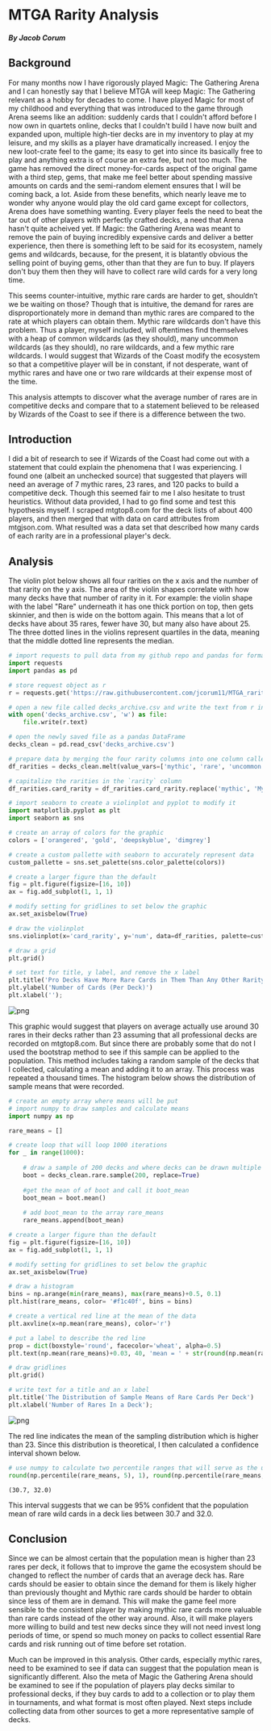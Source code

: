 # MTGA Rarity Analysis
##### By Jacob Corum

## Background

For many months now I have rigorously played Magic: The Gathering Arena and I can honestly say that I believe MTGA will keep Magic: The Gathering relevant as a hobby for decades to come. I have played Magic for most of my childhood and everything that was introduced to the game through Arena seems like an addition: suddenly cards that I couldn't afford before I now own in quartets online, decks that I couldn't build I have now built and expanded upon, multiple high-tier decks are in my inventory to play at my leisure, and my skills as a player have dramatically increased. I enjoy the new loot-crate feel to the game; its easy to get into since its basically free to play and anything extra is of course an extra fee, but not too much. The game has removed the direct money-for-cards aspect of the original game with a third step, gems, that make me feel better about spending massive amounts on cards and the semi-random element ensures that I will be coming back, a lot. Aside from these benefits, which nearly leave me to wonder why anyone would play the old card game except for collectors, Arena does have something wanting. Every player feels the need to beat the tar out of other players with perfectly crafted decks, a need that Arena hasn't quite acheived yet. If Magic: the Gathering Arena was meant to remove the pain of buying incredibly expensive cards and deliver a better experience, then there is something left to be said for its ecosystem, namely gems and wildcards, because, for the present, it is blatantly obvious the selling point of buying gems, other than that they are fun to buy. If players don't buy them then they will have to collect rare wild cards for a very long time. 

This seems counter-intuitive, mythic rare cards are harder to get, shouldn’t we be waiting on those? Though that is intuitive, the demand for rares are disproportionately more in demand than mythic rares are compared to the rate at which players can obtain them. Mythic rare wildcards don't have this problem. Thus a player, myself included, will oftentimes find themselves with a heap of common wildcards (as they should), many uncommon wildcards (as they should), no rare wildcards, and a few mythic rare wildcards. I would suggest that Wizards of the Coast modify the ecosystem so that a competitive player will be in constant, if not desperate, want of mythic rares and have one or two rare wildcards at their expense most of the time. 

This analysis attempts to discover what the average number of rares are in competitive decks and compare that to a statement believed to be released by Wizards of the Coast to see if there is a difference between the two. 

## Introduction

I did a bit of research to see if Wizards of the Coast had come out with a statement that could explain the phenomena that I was experiencing. I found one (albeit an unchecked source) that suggested that players will need an average of 7 mythic rares, 23 rares, and 120 packs to build a competitive deck. Though this seemed fair to me I also hesitate to trust heuristics. Without data provided, I had to go find some and test this hypothesis myself. I scraped mtgtop8.com for the deck lists of about 400 players, and then merged that with data on card attributes from mtgjson.com. What resulted was a data set that described how many cards of each rarity are in a professional player's deck. 

## Analysis

The violin plot below shows all four rarities on the x axis and the number of that rarity on the y axis. The area of the violin shapes correlate with how many decks have that number of rarity in it. For example: the violin shape with the label "Rare" underneath it has one thick portion on top, then gets skinnier, and then is wide on the bottom again. This means that a lot of decks have about 35 rares, fewer have 30, but many also have about 25. The three dotted lines in the violins represent quartiles in the data, meaning that the middle dotted line represents the median. 


```python
# import requests to pull data from my github repo and pandas for formatting that data
import requests
import pandas as pd

# store request object as r
r = requests.get('https://raw.githubusercontent.com/jcorum11/MTGA_rarity_analysis/master/decks_archive.csv')

# open a new file called decks_archive.csv and write the text from r into that file
with open('decks_archive.csv', 'w') as file:
    file.write(r.text)

# open the newly saved file as a pandas DataFrame
decks_clean = pd.read_csv('decks_archive.csv')
```


```python
# prepare data by merging the four rarity columns into one column called `rarity` and another column called `num`
df_rarities = decks_clean.melt(value_vars=['mythic', 'rare', 'uncommon', 'common'], value_name='num', var_name='card_rarity')

# capitalize the rarities in the `rarity` column
df_rarities.card_rarity = df_rarities.card_rarity.replace('mythic', 'Mythic').replace('rare', 'Rare').replace('uncommon', 'Uncommon').replace('common', 'Common')

# import seaborn to create a violinplot and pyplot to modify it
import matplotlib.pyplot as plt
import seaborn as sns

# create an array of colors for the graphic
colors = ['orangered', 'gold', 'deepskyblue', 'dimgrey']

# create a custom pallette with seaborn to accurately represent data
custom_pallette = sns.set_palette(sns.color_palette(colors))

# create a larger figure than the default
fig = plt.figure(figsize=[16, 10])
ax = fig.add_subplot(1, 1, 1)

# modify setting for gridlines to set below the graphic
ax.set_axisbelow(True)

# draw the violinplot
sns.violinplot(x='card_rarity', y='num', data=df_rarities, palette=custom_pallette, inner='quartile')

# draw a grid
plt.grid()

# set text for title, y label, and remove the x label
plt.title('Pro Decks Have More Rare Cards in Them Than Any Other Rarity')
plt.ylabel('Number of Cards (Per Deck)')
plt.xlabel('');
```


![png](output_5_0.png)


This graphic would suggest that players on average actually use around 30 rares in their decks rather than 23 assuming that all professional decks are recorded on mtgtop8.com. But since there are probably some that do not I used the bootstrap method to see if this sample can be applied to the population. This method includes taking a random sample of the decks that I collected, calculating a mean and adding it to an array. This process was repeated a thousand times. The histogram below shows the distribution of sample means that were recorded.


```python
# create an empty array where means will be put
# import numpy to draw samples and calculate means
import numpy as np

rare_means = []

# create loop that will loop 1000 iterations
for _ in range(1000):
    
    # draw a sample of 200 decks and where decks can be drawn multiple times and call it boot
    boot = decks_clean.rare.sample(200, replace=True)
    
    #get the mean of of boot and call it boot_mean
    boot_mean = boot.mean()
    
    # add boot_mean to the array rare_means
    rare_means.append(boot_mean)
```


```python
# create a larger figure than the default
fig = plt.figure(figsize=[16, 10])
ax = fig.add_subplot(1, 1, 1)

# modify setting for gridlines to set below the graphic
ax.set_axisbelow(True)

# draw a histogram
bins = np.arange(min(rare_means), max(rare_means)+0.5, 0.1)
plt.hist(rare_means, color= '#f1c40f', bins = bins)

# create a vertical red line at the mean of the data
plt.axvline(x=np.mean(rare_means), color='r')

# put a label to describe the red line
prop = dict(boxstyle='round', facecolor='wheat', alpha=0.5)
plt.text(np.mean(rare_means)+0.03, 40, 'mean = ' + str(round(np.mean(rare_means), 2)), bbox=prop)

# draw gridlines
plt.grid()

# write text for a title and an x label
plt.title('The Distribution of Sample Means of Rare Cards Per Deck')
plt.xlabel('Number of Rares In a Deck');
```


![png](output_8_0.png)


The red line indicates the mean of the sampling distribution which is higher than 23. Since this distribution is theoretical, I then calculated a confidence interval shown below.


```python
# use numpy to calculate two percentile ranges that will serve as the upper and lower bounds of the confidence interval
round(np.percentile(rare_means, 5), 1), round(np.percentile(rare_means, 95))
```




    (30.7, 32.0)



This interval suggests that we can be 95% confident that the population mean of rare wild cards in a deck lies between 30.7 and 32.0.

## Conclusion

Since we can be almost certain that the population mean is higher than 23 rares per deck, it follows that to improve the game the ecosystem should be changed to reflect the number of cards that an average deck has. Rare cards should be easier to obtain since the demand for them is likely higher than previously thought and Mythic rare cards should be harder to obtain since less of them are in demand. This will make the game feel more sensible to the consistent player by making mythic rare cards more valuable than rare cards instead of the other way around. Also, it will make players more willing to build and test new decks since they will not need invest long periods of time, or spend so much money on packs to collect essential Rare cards and risk running out of time before set rotation. 

Much can be improved in this analysis. Other cards, especially mythic rares, need to be examined to see if data can suggest that the population mean is significantly different. Also the meta of Magic the Gathering Arena should be examined to see if the population of players play decks similar to professional decks, if they buy cards to add to a collection or to play them in tournaments, and what format is most often played. Next steps include collecting data from other sources to get a more representative sample of decks. 
